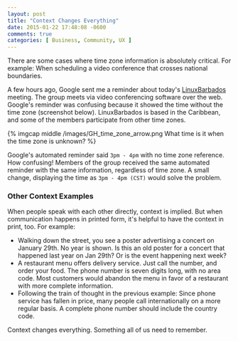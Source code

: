 ```yaml
---
layout: post
title: "Context Changes Everything"
date: 2015-01-22 17:48:08 -0600
comments: true
categories: [ Business, Community, UX ]
---
```

There are some cases where time zone information is absolutely critical. For example: When scheduling a video conference that crosses national boundaries. 

A few hours ago, Google sent me a reminder about today's [LinuxBarbados](http://linuxbarbados.org) meeting. The group meets via video conferencing software over the web. Google's reminder was confusing because it showed the time without the time zone (screenshot below). LinuxBarbados is based in the Caribbean, and some of the members participate from other time zones.

{% imgcap middle /images/GH_time_zone_arrow.png What time is it when the time zone is unknown? %}

Google's automated reminder said `3pm - 4pm` with no time zone reference. How confusing! Members of the group received the same automated reminder with the same information, regardless of time zone. A small change, displaying the time as `3pm - 4pm (CST)` would solve the problem.
<!--more-->
### Other Context Examples
When people speak with each other directly, context is implied. But when communication happens in printed form, it's helpful to have the context in print, too. For example:

* Walking down the street, you see a poster advertising a concert on January 29th. No year is shown. Is this an old poster for a concert that happened last year on Jan 29th? Or is the event happening next week?
* A restaurant menu offers delivery service. Just call the number, and order your food. The phone number is seven digits long, with no area code. Most customers would abandon the menu in favor of a restaurant with more complete information.
* Following the train of thought in the previous example: Since phone service has fallen in price, many people call internationally on a more regular basis. A complete phone number should include the country code.

Context changes everything. Something all of us need to remember.
